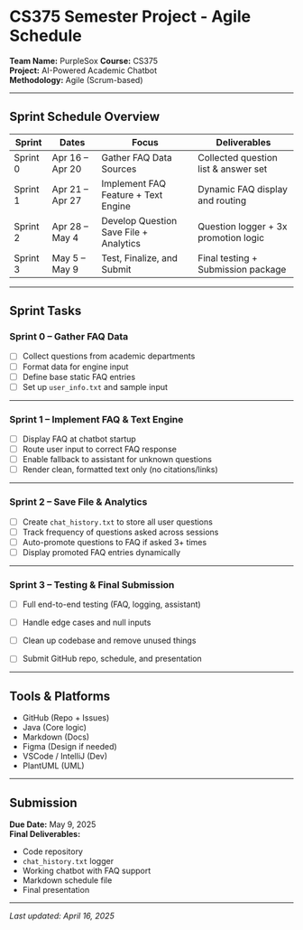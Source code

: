 # CS375 Semester Project - Agile Schedule
**Team Name:** PurpleSox 
**Course:** CS375  
**Project:** AI-Powered Academic Chatbot  
**Methodology:** Agile (Scrum-based)

---

##  Sprint Schedule Overview

| Sprint   | Dates              | Focus                                     | Deliverables                         |
|----------|--------------------|-------------------------------------------|--------------------------------------|
| Sprint 0 | Apr 16 – Apr 20    | Gather FAQ Data Sources                   | Collected question list & answer set |
| Sprint 1 | Apr 21 – Apr 27    | Implement FAQ Feature + Text Engine       | Dynamic FAQ display and routing      |
| Sprint 2 | Apr 28 – May 4     | Develop Question Save File + Analytics    | Question logger + 3x promotion logic |
| Sprint 3 | May 5 – May 9      | Test, Finalize, and Submit                | Final testing + Submission package   |

---

## Sprint Tasks

### Sprint 0 – Gather FAQ Data
- [ ] Collect questions from academic departments
- [ ] Format data for engine input
- [ ] Define base static FAQ entries
- [ ] Set up `user_info.txt` and sample input

---

### Sprint 1 – Implement FAQ & Text Engine
- [ ] Display FAQ at chatbot startup
- [ ] Route user input to correct FAQ response
- [ ] Enable fallback to assistant for unknown questions
- [ ] Render clean, formatted text only (no citations/links)

---

### Sprint 2 – Save File & Analytics
- [ ] Create `chat_history.txt` to store all user questions
- [ ] Track frequency of questions asked across sessions
- [ ] Auto-promote questions to FAQ if asked 3+ times
- [ ] Display promoted FAQ entries dynamically

---

### Sprint 3 – Testing & Final Submission
- [ ] Full end-to-end testing (FAQ, logging, assistant)
- [ ] Handle edge cases and null inputs
- [ ] Clean up codebase and remove unused things
- [ ] Submit GitHub repo, schedule, and presentation


---

## Tools & Platforms
- GitHub (Repo + Issues)
- Java (Core logic)
- Markdown (Docs)
- Figma (Design if needed)
- VSCode / IntelliJ (Dev)
- PlantUML (UML)

---

## Submission
**Due Date:** May 9, 2025  
**Final Deliverables:**
- Code repository  
- `chat_history.txt` logger  
- Working chatbot with FAQ support  
- Markdown schedule file  
- Final presentation

---

_Last updated: April 16, 2025_
